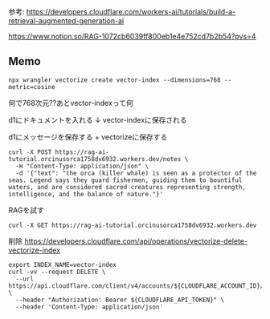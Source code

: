 

参考: 
https://developers.cloudflare.com/workers-ai/tutorials/build-a-retrieval-augmented-generation-ai

https://www.notion.so/RAG-1072cb6039ff800eb1e4e752cd7b2b54?pvs=4

## Memo

```shell
npx wrangler vectorize create vector-index --dimensions=768 --metric=cosine
```

何で768次元??あとvector-indexって何


d1にドキュメントを入れる
↓
vector-indexに保存される


d1にメッセージを保存する + vectorizeに保存する
```shell
curl -X POST https://rag-ai-tutorial.orcinusorca1758dv6932.workers.dev/notes \
  -H "Content-Type: application/json" \
  -d '{"text": "the orca (killer whale) is seen as a protector of the seas. Legend says they guard fishermen, guiding them to bountiful waters, and are considered sacred creatures representing strength, intelligence, and the balance of nature."}'
```

RAGを試す
```shell
curl -X GET https://rag-ai-tutorial.orcinusorca1758dv6932.workers.dev
```

削除
https://developers.cloudflare.com/api/operations/vectorize-delete-vectorize-index
```shell
export INDEX_NAME=vector-index
curl -vv --request DELETE \
  --url https://api.cloudflare.com/client/v4/accounts/${CLOUDFLARE_ACCOUNT_ID}/vectorize/v2/indexes/${INDEX_NAME} \
  --header "Authorization: Bearer ${CLOUDFLARE_API_TOKEN}" \
  --header 'Content-Type: application/json'
```